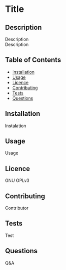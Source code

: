 # Title

## Description
Description</br>Description

## Table of Contents
* [Installation](#installation)
* [Usage](#usage)
* [Licence](#licence)
* [Contributing](#contributing)
* [Tests](#tests)
* [Questions](#questions)
## Installation
Instalation

## Usage
Usage

## Licence
GNU GPLv3

## Contributing
Contributor

## Tests
Test

## Questions
Q&A
